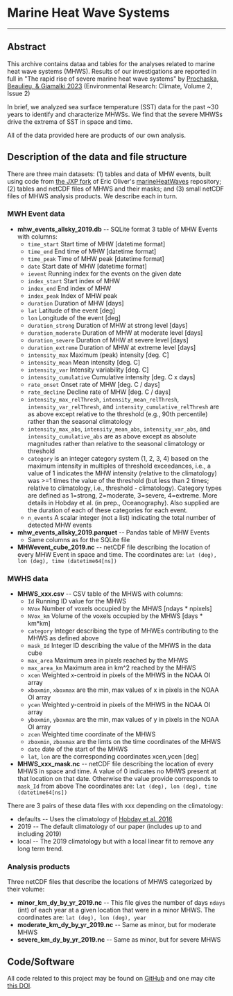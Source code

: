 # Marine Heat Wave Systems
---

## Abstract

This archive contains dataa and tables for the analyses related to 
marine heat wave systems (MHWS).
Results of our investigations are reported in full in
"The rapid rise of severe marine heat wave systems" by
[Prochaska, Beaulieu, & Giamalki 2023](https://iopscience.iop.org/article/10.1088/2752-5295/accd0e)
(Environmental Research: Climate, Volume 2, Issue 2) 

In brief, we analyzed sea surface temperature (SST) data for the past ~30 years
to identify and characterize MHWSs.  We find that the severe MHWSs
drive the extrema of SST in space and time.

All of the data provided here 
are products of our own analysis.

## Description of the data and file structure

There are three main datasets: (1) tables and data of MHW events, built using code
from [the JXP fork](https://github.com/profxj/marineHeatWaves)
of Eric Oliver's [marineHeatWaves](https://github.com/ecjoliver/marineHeatWaves) repository;
(2) tables and netCDF files of MHWS and their masks;
and
(3) small netCDF files of MHWS analysis products. 
We describe each in turn.

### MWH Event data

  * **mhw_events_allsky_2019.db** -- SQLite format 3 table of MHW Events with columns:
    *   `time_start`           Start time of MHW [datetime format]
    *   `time_end`             End time of MHW [datetime format]
    *   `time_peak`            Time of MHW peak [datetime format]
    *   `date`                 Start date of MHW [datetime format]
    *   `ievent`               Running index for the events on the given date
    *   `index_start`          Start index of MHW
    *   `index_end`            End index of MHW
    *   `index_peak`           Index of MHW peak
    *   `duration`             Duration of MHW [days]
    *   `lat`                  Latitude of the event [deg]
    *   `lon`                  Longitude of the event [deg]
    *   `duration_strong`      Duration of MHW at strong level [days]
    *   `duration_moderate`    Duration of MHW at moderate level [days]
    *   `duration_severe`      Duration of MHW at severe level [days]
    *   `duration_extreme`     Duration of MHW at extreme level [days]
    *   `intensity_max`        Maximum (peak) intensity [deg. C]
    *   `intensity_mean`       Mean intensity [deg. C]
    *   `intensity_var`        Intensity variability [deg. C]
    *   `intensity_cumulative` Cumulative intensity [deg. C x days]
    *   `rate_onset`           Onset rate of MHW [deg. C / days]
    *   `rate_decline`         Decline rate of MHW [deg. C / days]
    *   `intensity_max_relThresh`, `intensity_mean_relThresh`, `intensity_var_relThresh`,
        and `intensity_cumulative_relThresh` are as above except relative to the
        threshold (e.g., 90th percentile) rather than the seasonal climatology
    *   `intensity_max_abs`, `intensity_mean_abs`, `intensity_var_abs`, and
        `intensity_cumulative_abs` are as above except as absolute magnitudes
        rather than relative to the seasonal climatology or threshold
    *   `category` is an integer category system (1, 2, 3, 4) based on the maximum intensity
        in multiples of threshold exceedances, i.e., a value of 1 indicates the MHW
        intensity (relative to the climatology) was >=1 times the value of the threshold (but
        less than 2 times; relative to climatology, i.e., threshold - climatology).
        Category types are defined as 1=strong, 2=moderate, 3=severe, 4=extreme. More details in
        Hobday et al. (in prep., Oceanography). Also supplied are the duration of each of these
        categories for each event.
    *   `n_events`             A scalar integer (not a list) indicating the total number of detected MHW events
  * **mhw_events_allsky_2019.parquet** -- Pandas table of MHW Events
    *   Same columns as for the SQLite file
  * **MHWevent_cube_2019.nc** -- netCDF file describing the location of every MHW Event in space and time.  The coordinates are: `lat (deg), lon (deg), time (datetime64[ns])`

### MWHS data

  * **MHWS_xxx.csv** -- CSV table of the MHWS with columns:
    * `Id` Running ID value for the MHWS
    * `NVox` Number of voxels occupied by the MHWS [ndays * npixels]
    * `NVox_km` Volume of the voxels occupied by the MHWS [days * km*km] 
    * `category` Integer describing the type of MHWEs contributing to the MHWS as defined above
    * `mask_Id` Integer ID describing the value of the MHWS in the data cube 
    * `max_area` Maximum area in pixels reached by the MHWS
    * `max_area_km` Maximum area in km^2 reached by the MHWS
    * `xcen` Weighted x-centroid in pixels of the MHWS in the NOAA OI array 
    * `xboxmin`, `xboxmax` are the min, max values of x in pixels in the NOAA OI array
    * `ycen` Weighted y-centroid in pixels of the MHWS in the NOAA OI array 
    * `yboxmin`, `yboxmax` are the min, max values of y in pixels in the NOAA OI array
    * `zcen` Weighted time coordinate of the MHWS 
    * `zboxmin`, `zboxmax` are the limts on the time coordinates of the MHWS 
    * `date` date of the start of the MHWS
    * `lat`, `lon` are the corresponding coordinates xcen,ycen [deg]
  * **MHWS_xxx_mask.nc** -- netCDF file describing the location of every MHWS in space and time. 
       A value of 0 indicates no MHWS present at that location on that date.  Otherwise the 
       value provide corresponds to `mask_Id` from above 
       The coordinates are: `lat (deg), lon (deg), time (datetime64[ns])`

There are 3 pairs of these data files with xxx depending on the climatology:

  * defaults -- Uses the climatology of [Hobday et al. 2016](https://www.sciencedirect.com/science/article/pii/S0079661116000057) 
  * 2019 -- The default climatology of our paper (includes up to and including 2019)
  * local -- The 2019 climatology but with a local linear fit to remove any long term trend. 

### Analysis products

Three netCDF files that describe the locations of MHWS categorized
by their volume:

  * **minor_km_dy_by_yr_2019.nc** -- This file gives the number of days `ndays` (int) of each year at a given location
    that were in a minor MHWS.  The coordinates are: `lat (deg), lon (deg), year`
  * **moderate_km_dy_by_yr_2019.nc** -- Same as minor, but for moderate MHWS
  * **severe_km_dy_by_yr_2019.nc** -- Same as minor, but for severe MHWS

## Code/Software

All code related to this project may be found on 
[GitHub](https://github.com/profxj/mhw_analysis)
and one may cite [this DOI](https://zenodo.org/badge/latestdoi/262816104).
